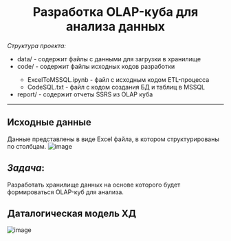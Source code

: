 <h1 align="center"> Разработка OLAP-куба для анализа данных </h1>


*Структура проекта:*
<ul>
  <li>data/ - содержит файлы с данными для загрузки в хранилище</li>
  <li>code/ - содержит файлы исходных кодов разработки</li>
  <ul>
  <li>ExcelToMSSQL.ipynb - файл с исходным кодом ETL-процесса</li>
  <li>CodeSQL.txt - файл с кодом создания БД и таблиц в MSSQL
  </ul>
  <li>report/ - содержит отчеты SSRS из OLAP куба</li>
</ul>

____

## Исходные данные

Данные представлены в виде Excel файла, в котором структурированы по столбцам.
![image](https://user-images.githubusercontent.com/86725214/232725913-408d6d7b-c0ef-4a53-a88d-8ccd5f636c10.png)



## *Задача*:

Разработать хранилище данных на основе которого будет формироваться OLAP-куб для анализа.


## Даталогическая модель ХД

![image](https://user-images.githubusercontent.com/86725214/232725316-155d9f12-4d58-4df3-80ef-4da63d634b47.png)



